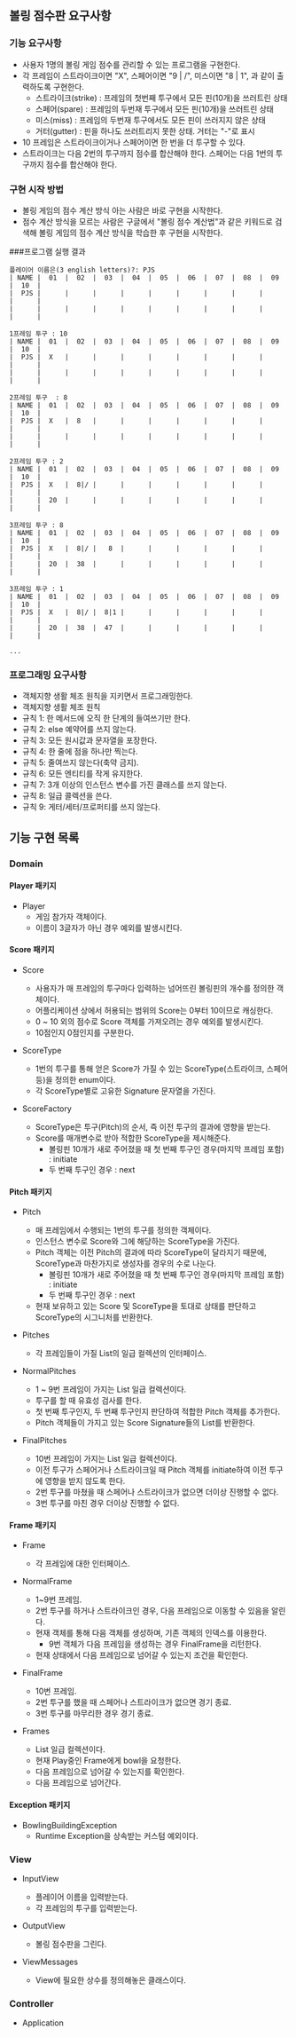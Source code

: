 ## 볼링 점수판 요구사항

### 기능 요구사항
* 사용자 1명의 볼링 게임 점수를 관리할 수 있는 프로그램을 구현한다.
* 각 프레임이 스트라이크이면 "X", 스페어이면 "9 | /", 미스이면 "8 | 1", 과 같이 출력하도록 구현한다.
    * 스트라이크(strike) : 프레임의 첫번째 투구에서 모든 핀(10개)을 쓰러트린 상태
    * 스페어(spare) : 프레임의 두번재 투구에서 모든 핀(10개)을 쓰러트린 상태
    * 미스(miss) : 프레임의 두번재 투구에서도 모든 핀이 쓰러지지 않은 상태
    * 거터(gutter) : 핀을 하나도 쓰러트리지 못한 상태. 거터는 "-"로 표시
* 10 프레임은 스트라이크이거나 스페어이면 한 번을 더 투구할 수 있다.
* 스트라이크는 다음 2번의 투구까지 점수를 합산해야 한다. 스페어는 다음 1번의 투구까지 점수를 합산해야 한다.

### 구현 시작 방법
* 볼링 게임의 점수 계산 방식 아는 사람은 바로 구현을 시작한다.
* 점수 계산 방식을 모르는 사람은 구글에서 "볼링 점수 계산법"과 같은 키워드로 검색해 볼링 게임의 점수 계산 방식을 학습한 후 구현을 시작한다.

###프로그램 실행 결과

```
플레이어 이름은(3 english letters)?: PJS
| NAME |  01  |  02  |  03  |  04  |  05  |  06  |  07  |  08  |  09  |  10  |
|  PJS |      |      |      |      |      |      |      |      |      |      |
|      |      |      |      |      |      |      |      |      |      |      |

1프레임 투구 : 10
| NAME |  01  |  02  |  03  |  04  |  05  |  06  |  07  |  08  |  09  |  10  |
|  PJS |  X   |      |      |      |      |      |      |      |      |      |
|      |      |      |      |      |      |      |      |      |      |      |

2프레임 투구  : 8
| NAME |  01  |  02  |  03  |  04  |  05  |  06  |  07  |  08  |  09  |  10  |
|  PJS |  X   |  8   |      |      |      |      |      |      |      |      |
|      |      |      |      |      |      |      |      |      |      |      |

2프레임 투구 : 2
| NAME |  01  |  02  |  03  |  04  |  05  |  06  |  07  |  08  |  09  |  10  |
|  PJS |  X   |  8|/ |      |      |      |      |      |      |      |      |
|      |  20  |      |      |      |      |      |      |      |      |      |

3프레임 투구 : 8
| NAME |  01  |  02  |  03  |  04  |  05  |  06  |  07  |  08  |  09  |  10  |
|  PJS |  X   |  8|/ |   8  |      |      |      |      |      |      |      |
|      |  20  |  38  |      |      |      |      |      |      |      |      |

3프레임 투구 : 1
| NAME |  01  |  02  |  03  |  04  |  05  |  06  |  07  |  08  |  09  |  10  |
|  PJS |  X   |  8|/ |  8|1 |      |      |      |      |      |      |      |
|      |  20  |  38  |  47  |      |      |      |      |      |      |      |

...
```

### 프로그래밍 요구사항
* 객체지향 생활 체조 원칙을 지키면서 프로그래밍한다.
* 객체지향 생활 체조 원칙
* 규칙 1: 한 메서드에 오직 한 단계의 들여쓰기만 한다.
* 규칙 2: else 예약어를 쓰지 않는다.
* 규칙 3: 모든 원시값과 문자열을 포장한다.
* 규칙 4: 한 줄에 점을 하나만 찍는다.
* 규칙 5: 줄여쓰지 않는다(축약 금지).
* 규칙 6: 모든 엔티티를 작게 유지한다.
* 규칙 7: 3개 이상의 인스턴스 변수를 가진 클래스를 쓰지 않는다.
* 규칙 8: 일급 콜렉션을 쓴다.
* 규칙 9: 게터/세터/프로퍼티를 쓰지 않는다.

## 기능 구현 목록

### Domain

#### Player 패키지
* Player
    * 게임 참가자 객체이다.
    * 이름이 3글자가 아닌 경우 예외를 발생시킨다.

#### Score 패키지
* Score
    * 사용자가 매 프레임의 투구마다 입력하는 넘어뜨린 볼링핀의 개수를 정의한 객체이다.
    * 어플리케이션 상에서 허용되는 범위의 Score는 0부터 10이므로 캐싱한다.
    * 0 ~ 10 외의 점수로 Score 객체를 가져오려는 경우 예외를 발생시킨다.
    * 10점인지 0점인지를 구분한다.

* ScoreType
    * 1번의 투구를 통해 얻은 Score가 가질 수 있는 ScoreType(스트라이크, 스페어 등)을 정의한 enum이다.
    * 각 ScoreType별로 고유한 Signature 문자열을 가진다.
    
* ScoreFactory
    * ScoreType은 투구(Pitch)의 순서, 즉 이전 투구의 결과에 영향을 받는다.
    * Score를 매개변수로 받아 적합한 ScoreType을 제시해준다.
        * 볼링핀 10개가 새로 주어졌을 때 첫 번째 투구인 경우(마지막 프레임 포함) : initiate
        * 두 번째 투구인 경우 : next

#### Pitch 패키지
* Pitch
    * 매 프레임에서 수행되는 1번의 투구를 정의한 객체이다.
    * 인스턴스 변수로 Score와 그에 해당하는 ScoreType을 가진다.
    * Pitch 객체는 이전 Pitch의 결과에 따라 ScoreType이 달라지기 때문에, ScoreType과 마찬가지로 생성자를 경우의 수로 나눈다.
        * 볼링핀 10개가 새로 주어졌을 때 첫 번째 투구인 경우(마지막 프레임 포함) : initiate
        * 두 번째 투구인 경우 : next
    * 현재 보유하고 있는 Score 및 ScoreType을 토대로 상태를 판단하고 ScoreType의 시그니처를 반환한다.

* Pitches
    * 각 프레임들이 가질 List<Pitch>의 일급 컬렉션의 인터페이스.

* NormalPitches
    * 1 ~ 9번 프레임이 가지는 List<Pitch> 일급 컬렉션이다.
    * 투구를 할 때 유효성 검사를 한다.
    * 첫 번째 투구인지, 두 번째 투구인지 판단하여 적합한 Pitch 객체를 추가한다.
    * Pitch 객체들이 가지고 있는 Score Signature들의 List를 반환한다.

* FinalPitches
    * 10번 프레임이 가지는 List<Pitch> 일급 컬렉션이다.
    * 이전 투구가 스페어거나 스트라이크일 때 Pitch 객체를 initiate하여 이전 투구에 영향을 받지 않도록 한다.
    * 2번 투구를 마쳤을 때 스페어나 스트라이크가 없으면 더이상 진행할 수 없다.
    * 3번 투구를 마친 경우 더이상 진행할 수 없다.

#### Frame 패키지
* Frame
    * 각 프레임에 대한 인터페이스.
    
* NormalFrame
    * 1~9번 프레임.
    * 2번 투구를 하거나 스트라이크인 경우, 다음 프레임으로 이동할 수 있음을 알린다.
    * 현재 객체를 통해 다음 객체를 생성하며, 기존 객체의 인덱스를 이용한다.
        * 9번 객체가 다음 프레임을 생성하는 경우 FinalFrame을 리턴한다.
    * 현재 상태에서 다음 프레임으로 넘어갈 수 있는지 조건을 확인한다.
    
* FinalFrame
    * 10번 프레임.
    * 2번 투구를 했을 때 스페어나 스트라이크가 없으면 경기 종료.
    * 3번 투구를 마무리한 경우 경기 종료.

* Frames
    * List<Frame> 일급 컬렉션이다.
    * 현재 Play중인 Frame에게 bowl을 요청한다.
    * 다음 프레임으로 넘어갈 수 있는지를 확인한다.
    * 다음 프레임으로 넘어간다.
    
#### Exception 패키지
* BowlingBuildingException
    * Runtime Exception을 상속받는 커스텀 예외이다.
    
### View
* InputView
    * 플레이어 이름을 입력받는다.
    * 각 프레임의 투구를 입력받는다.
    
* OutputView
    * 볼링 점수판을 그린다.
    
* ViewMessages
    * View에 필요한 상수를 정의해놓은 클래스이다.

### Controller
* Application
